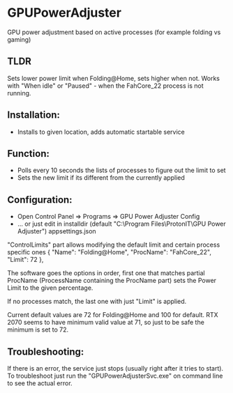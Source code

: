 # GPUPowerAdjuster
GPU power adjustment based on active processes (for example folding vs gaming)

## TLDR
Sets lower power limit when Folding@Home, sets higher when not. Works with "When idle" or "Paused" - when the FahCore_22 process is not running.


## Installation:
- Installs to given location, adds automatic startable service

## Function:
- Polls every 10 seconds the lists of processes to figure out the limit to set
- Sets the new limit if its different from the currently applied

## Configuration:
- Open Control Panel => Programs => GPU Power Adjuster Config
- ... or just edit in installdir (default "C:\Program Files\ProtonIT\GPU Power Adjuster") appsettings.json

"ControlLimits" part allows modifying the default limit and certain process specific ones
      {
        "Name": "Folding@Home",
        "ProcName": "FahCore_22",
        "Limit": 72
      },

The software goes the options in order, first one that matches partial ProcName (ProcessName containing the ProcName part) sets the Power Limit to the given percentage.

If no processes match, the last one with just "Limit" is applied.

Current default values are 72 for Folding@Home and 100 for default. RTX 2070 seems to have minimum valid value at 71, so just to be safe the minimum is set to 72.

## Troubleshooting:

If there is an error, the service just stops (usually right after it tries to start). To troubleshoot just run the "GPUPowerAdjusterSvc.exe" on command line to see the actual error.

